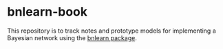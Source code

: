 # bnlearn-book

This repository is to track notes and prototype models for implementing a Bayesian network using the [bnlearn package](https://www.bnlearn.com/).
